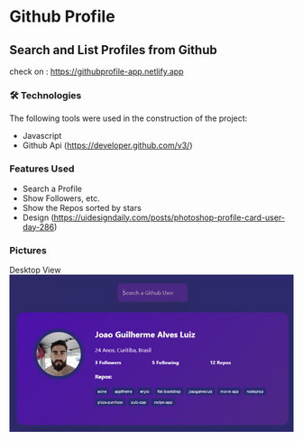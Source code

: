 # Github Profile
## Search and List Profiles from Github
check on : https://githubprofile-app.netlify.app

### 🛠 Technologies

The following tools were used in the construction of the project:

   * Javascript
   * Github Api (https://developer.github.com/v3/)

### Features Used

   * Search a Profile
   * Show Followers, etc.
   * Show the Repos sorted by stars
   * Design (https://uidesigndaily.com/posts/photoshop-profile-card-user-day-286)




### Pictures 
  Desktop View
  <img alt="ProfilesView" title="#ProfilesView" src="./images/github-profille.png" />
  <br>
  
